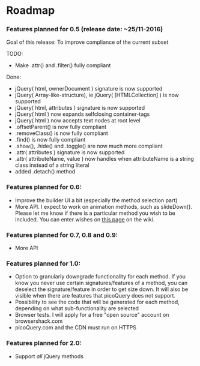 # Roadmap

### Features planned for 0.5 (release date: ~25/11-2016)
Goal of this release: To improve compliance of the current subset

TODO:
- Make .attr() and .filter() fully compliant

Done:
- jQuery( html, ownerDocument ) signature is now supported
- jQuery( Array-like-structure), ie jQuery( [HTMLCollection] ) is now supported
- jQuery( html, attributes ) signature is now supported
- jQuery( html ) now expands selfclosing container-tags
- jQuery( html ) now accepts text nodes at root level
- .offsetParent() is now fully compliant
- .removeClass() is now fully compliant
- .find() is now fully compliant
- .show(), .hide() and .toggle() are now much more compliant
- .attr( attributes ) signature is now supported
- .attr( attributeName, value ) now handles when attributeName is a string class instead of a string literal
- added .detach() method

### Features planned for 0.6:
- Improve the builder UI a bit (especially the method selection part)
- More API. I expect to work on animation methods, such as slideDown(). Please let me know if there is a particular method you wish to be included. You can enter wishes on [this page](https://github.com/rosell-dk/picoQuery/wiki/Wishlist) on the wiki.

### Features planned for 0.7, 0.8 and 0.9:
- More API

### Features planned for 1.0:
- Option to granularly downgrade functionality for each method. If you know you never use certain signatures/features of a method, you can deselect the signature/feature in order to get size down. It will also be visible when there are features that picoQuery does not support.
- Possibility to see the code that will be generated for each method, depending on what sub-functionality are selected
- Browser tests. I will apply for a free "open source" account on browsershack.com
- picoQuery.com and the CDN must run on HTTPS


### Features planned for 2.0:
- Support *all* jQuery methods

